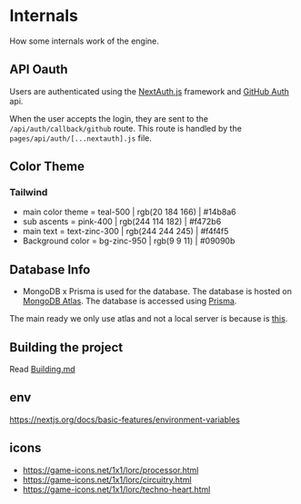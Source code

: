 # Internals

How some internals work of the engine.

## API Oauth

Users are authenticated using the [NextAuth.js](https://next-auth.js.org/) framework
and [GitHub Auth](https://docs.github.com/en/apps/oauth-apps/building-oauth-apps) api.

When the user accepts the login, they are sent to the `/api/auth/callback/github` route. This route is handled by
the `pages/api/auth/[...nextauth].js` file.

## Color Theme

### Tailwind

- main color theme = teal-500 | rgb(20 184 166) | #14b8a6
- sub ascents = pink-400 | rgb(244 114 182) | #f472b6
- main text = text-zinc-300 | rgb(244 244 245) | #f4f4f5
- Background color = bg-zinc-950 | rgb(9 9 11) | #09090b

## Database Info

- MongoDB x Prisma is used for the database. The database is hosted
  on [MongoDB Atlas](https://www.mongodb.com/cloud/atlas). The database is accessed
  using [Prisma](https://www.prisma.io/).

The main ready we only use atlas and not a local server is because
is [this](https://www.prisma.io/docs/concepts/database-connectors/mongodb#example).

## Building the project

Read [Building.md](./build.md)

## env

https://nextjs.org/docs/basic-features/environment-variables

## icons

- https://game-icons.net/1x1/lorc/processor.html
- https://game-icons.net/1x1/lorc/circuitry.html
- https://game-icons.net/1x1/lorc/techno-heart.html